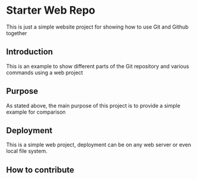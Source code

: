 # Starter Web Repo

This is just a simple website project for showing how to use Git and Github together

## Introduction

This is an example to show different parts of the Git repository and various commands using a web project

## Purpose

As stated above, the main purpose of this project is to provide a simple example for comparison

## Deployment 

This is a simple web project, deployment can be on any web server or even local file system.


## How to contribute